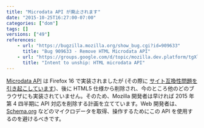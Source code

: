 ```yaml
---
title: "Microdata API が廃止されます"
date: "2015-10-25T16:27:00-07:00"
categories: ["dom"]
tags: []
versions: ["49"]
references:
    - url: "https://bugzilla.mozilla.org/show_bug.cgi?id=909633"
      title: "Bug 909633 - Remove HTML Microdata API"
    - url: "https://groups.google.com/d/topic/mozilla.dev.platform/tgXlkRhF6wo/discussion"
      title: "Intent to unship: HTML microdata API"
---
```

[Microdata API](http://www.w3.org/TR/microdata/) は Firefox 16 で実装されましたが (その際に [サイト互換性問題を引き起こしています](https://www.fxsitecompat.com/ja/docs/2012/microdata-api-has-added-new-properties-to-elements/))、後に HTML5 仕様から削除され、今のところ他のどのブラウザにも実装されていません。そのため、Mozilla 開発者は早ければ 2015 年第 4 四半期に API 対応を削除する計画を立てています。Web 開発者は、[Schema.org](https://schema.org/) などのマイクロデータを取得、操作するためにこの API を使用するのを避けるべきです。
